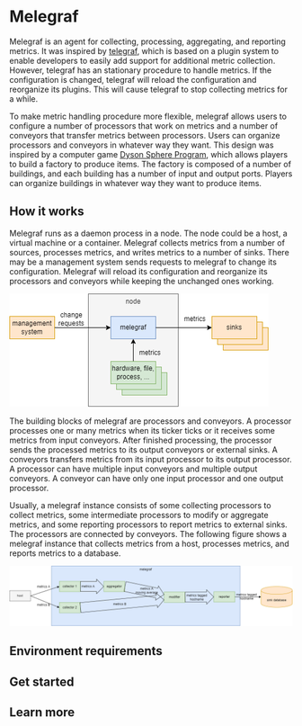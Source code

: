 # Melegraf

Melegraf is an agent for collecting, processing, aggregating, and reporting metrics. It was inspired by [telegraf](https://github.com/influxdata/telegraf), which is based on a plugin system to enable developers to easily add support for additional metric collection. However, telegraf has an stationary procedure to handle metrics. If the configuration is changed, telegraf will reload the configuration and reorganize its plugins. This will cause telegraf to stop collecting metrics for a while.

To make metric handling procedure more flexible, melegraf allows users to configure a number of processors that work on metrics and a number of conveyors that transfer metrics between processors. Users can organize processors and conveyors in whatever way they want. This design was inspired by a computer game [Dyson Sphere Program](https://store.steampowered.com/app/1366540/Dyson_Sphere_Program/), which allows players to build a factory to produce items. The factory is composed of a number of buildings, and each building has a number of input and output ports. Players can organize buildings in whatever way they want to produce items.

## How it works

Melegraf runs as a daemon process in a node. The node could be a host, a virtual machine or a container. Melegraf collects metrics from a number of sources, processes metrics, and writes metrics to a number of sinks. There may be a management system sends requests to melegraf to change its configuration. Melegraf will reload its configuration and reorganize its processors and conveyors while keeping the unchanged ones working.

![](./doc/pic/readme_how_work.png)

The building blocks of melegraf are processors and conveyors. A processor processes one or many metrics when its ticker ticks or it receives some metrics from input conveyors. After finished processing, the processor sends the processed metrics to its output conveyors or external sinks. A conveyors transfers metrics from its input processor to its output processor. A processor can have multiple input conveyors and multiple output conveyors. A conveyor can have only one input processor and one output processor.

Usually, a melegraf instance consists of some collecting processors to collect metrics, some intermediate processors to modify or aggregate metrics, and some reporting processors to report metrics to external sinks. The processors are connected by conveyors. The following figure shows a melegraf instance that collects metrics from a host, processes metrics, and reports metrics to a database.

![](./doc/pic/readme_building_blocks.png)

## Environment requirements

## Get started

## Learn more
